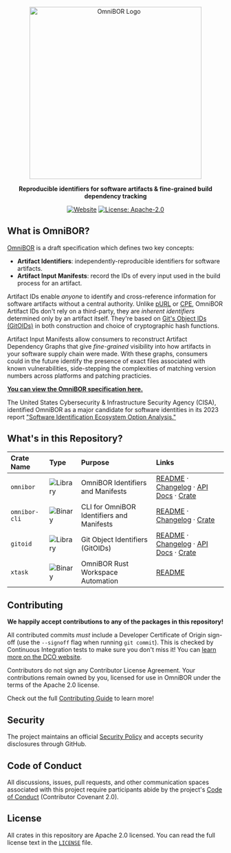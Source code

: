 <div align="center">

<br>

<img alt="OmniBOR Logo" width="400rem" src="https://raw.githubusercontent.com/omnibor/omnibor-rs/main/assets/omnibor-logo.svg">

<br>

__Reproducible identifiers for software artifacts &amp; fine-grained build dependency tracking__

[![Website](https://img.shields.io/badge/website-omnibor.io-blue)](https://omnibor.io) [![License: Apache-2.0](https://img.shields.io/badge/license-Apache--2.0-blue)](https://github.com/omnibor/omnibor-rs/blob/main/LICENSE)

</div>

## What is OmniBOR?

[OmniBOR][omnibor] is a draft specification which defines two key concepts:

- __Artifact Identifiers__: independently-reproducible identifiers for
  software artifacts.
- __Artifact Input Manifests__: record the IDs of every input used in the
  build process for an artifact.

Artifact IDs enable _anyone_ to identify and cross-reference information for
software artifacts without a central authority. Unlike [pURL][purl] or [CPE][cpe],
OmniBOR Artifact IDs don't rely on a third-party, they are _inherent
identifiers_ determined only by an artifact itself. They're based on
[Git's Object IDs (GitOIDs)][gitoid] in both construction and choice of
cryptographic hash functions.

Artifact Input Manifests allow consumers to reconstruct Artifact Dependency
Graphs that give _fine-grained_ visibility into how artifacts in your
software supply chain were made. With these graphs, consumers could
in the future identify the presence of exact files associated with known
vulnerabilities, side-stepping the complexities of matching version numbers
across platforms and patching practicies.

[__You can view the OmniBOR specification here.__][omnibor_spec]

The United States Cybersecurity & Infrastructure Security Agency (CISA),
identified OmniBOR as a major candidate for software identities
in its 2023 report ["Software Identification Ecosystem Option
Analysis."][cisa_report]

## What's in this Repository?

| Crate Name    | Type                                                      | Purpose                                   | Links                                                                                                           |
|:--------------|:----------------------------------------------------------|:------------------------------------------|:----------------------------------------------------------------------------------------------------------------|
| `omnibor`     | ![Library](https://img.shields.io/badge/Library-darkblue) | OmniBOR Identifiers and Manifests         | [README][omnibor_r] &middot; [Changelog][omnibor_c] &middot; [API Docs][omnibor_d] &middot; [Crate][omnibor_cr] |
| `omnibor-cli` | ![Binary](https://img.shields.io/badge/Binary-darkgreen)  | CLI for OmniBOR Identifiers and Manifests | [README][omnibor_cli_r] &middot; [Changelog][omnibor_cli_c] &middot; [Crate][omnibor_cli_cr]                    |
| `gitoid`      | ![Library](https://img.shields.io/badge/Library-darkblue) | Git Object Identifiers (GitOIDs)          | [README][gitoid_r] &middot; [Changelog][gitoid_c] &middot; [API Docs][gitoid_d] &middot; [Crate][gitoid_cr]     |
| `xtask`       | ![Binary](https://img.shields.io/badge/Binary-darkgreen)  | OmniBOR Rust Workspace Automation         | [README][xtask_r]                                                                                               |

## Contributing

__We happily accept contributions to any of the packages in this repository!__

All contributed commits _must_ include a Developer Certificate of Origin
sign-off (use the `--signoff` flag when running `git commit`). This is checked
by Continuous Integration tests to make sure you don't miss it! You can
[learn more on the DCO website][dco].

Contributors do not sign any Contributor License Agreement. Your contributions
remain owned by you, licensed for use in OmniBOR under the terms of the Apache
2.0 license.

Check out the full [Contributing Guide][contributing] to learn more!

## Security

The project maintains an official [Security Policy][security] and accepts
security disclosures through GitHub.

## Code of Conduct

All discussions, issues, pull requests, and other communication spaces
associated with this project require participants abide by the project's
[Code of Conduct][coc] (Contributor Covenant 2.0).

## License

All crates in this repository are Apache 2.0 licensed. You can read the full
license text in the [`LICENSE`][license] file.

[contributing]: CONTRIBUTING.md
[cbindgen]: https://github.com/eqrion/cbindgen
[cisa_report]: https://www.cisa.gov/sites/default/files/2023-10/Software-Identification-Ecosystem-Option-Analysis-508c.pdf
[cpe]: https://nvd.nist.gov/products/cpe
[gitoid]: https://git-scm.com/book/en/v2/Git-Internals-Git-Objects
[gitoid_cr]: https://crates.io/crates/gitoid
[gitoid_r]: https://github.com/omnibor/omnibor-rs/blob/main/gitoid/README.md
[gitoid_c]: https://github.com/omnibor/omnibor-rs/blob/main/gitoid/CHANGELOG.md
[gitoid_d]: https://docs.rs/crate/gitoid/latest
[license]: https://github.com/omnibor/omnibor-rs/blob/main/LICENSE
[omnibor]: https://omnibor.io
[omnibor_cr]: https://crates.io/crates/omnibor
[omnibor_r]: https://github.com/omnibor/omnibor-rs/blob/main/omnibor/README.md
[omnibor_c]: https://github.com/omnibor/omnibor-rs/blob/main/omnibor/CHANGELOG.md
[omnibor_d]: https://docs.rs/crate/omnibor/latest
[omnibor_cli_r]: https://github.com/omnibor/omnibor-rs/blob/main/omnibor-cli/README.md
[omnibor_cli_c]: https://github.com/omnibor/omnibor-rs/blob/main/omnibor-cli/CHANGELOG.md
[omnibor_cli_cr]: https://crates.io/crates/omnibor-cli
[omnibor_spec]: https://github.com/omnibor/spec
[purl]: https://github.com/package-url/purl-spec
[xtask_r]: https://github.com/omnibor/omnibor-rs/blob/main/xtask/README.md
[dco]: https://developercertificate.org/
[security]: https://github.com/omnibor/omnibor-rs/blob/main/SECURITY.md
[coc]: https://github.com/omnibor/omnibor-rs/blob/main/CODE_OF_CONDUCT.md
